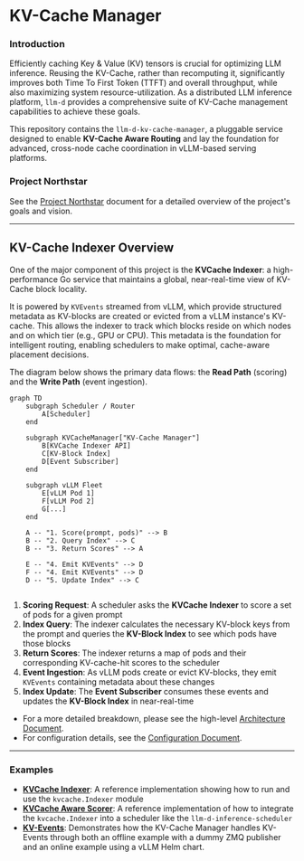 # KV-Cache Manager

### Introduction

Efficiently caching Key & Value (KV) tensors is crucial for optimizing LLM inference. 
Reusing the KV-Cache, rather than recomputing it, significantly improves both Time To First Token (TTFT) and overall throughput, while also maximizing system resource-utilization.
As a distributed LLM inference platform, `llm-d` provides a comprehensive suite of KV-Cache management capabilities to achieve these goals.

This repository contains the `llm-d-kv-cache-manager`, a pluggable service designed to enable **KV-Cache Aware Routing** and lay the foundation for advanced, cross-node cache coordination in vLLM-based serving platforms.

### Project Northstar

See the [Project Northstar](https://docs.google.com/document/d/1EM1QtDUaw7pVRkbHQFTSCQhmWqAcRPJugJgqPbvzGTA/edit?tab=t.ikcvw3heciha) document for a detailed overview of the project's goals and vision.

-----

## KV-Cache Indexer Overview

One of the major component of this project is the **KVCache Indexer**: a high-performance Go service that maintains a global, near-real-time view of KV-Cache block locality.

It is powered by `KVEvents` streamed from vLLM, which provide structured metadata as KV-blocks are created or evicted from a vLLM instance's KV-cache. 
This allows the indexer to track which blocks reside on which nodes and on which tier (e.g., GPU or CPU). 
This metadata is the foundation for intelligent routing, enabling schedulers to make optimal, cache-aware placement decisions.

The diagram below shows the primary data flows: the **Read Path** (scoring) and the **Write Path** (event ingestion).

```mermaid
graph TD
    subgraph Scheduler / Router
        A[Scheduler]
    end
    
    subgraph KVCacheManager["KV-Cache Manager"]
        B[KVCache Indexer API]
        C[KV-Block Index]
        D[Event Subscriber]
    end

    subgraph vLLM Fleet
        E[vLLM Pod 1]
        F[vLLM Pod 2]
        G[...]
    end

    A -- "1. Score(prompt, pods)" --> B
    B -- "2. Query Index" --> C
    B -- "3. Return Scores" --> A
    
    E -- "4. Emit KVEvents" --> D
    F -- "4. Emit KVEvents" --> D
    D -- "5. Update Index" --> C
    
```

1.  **Scoring Request**: A scheduler asks the **KVCache Indexer** to score a set of pods for a given prompt
2.  **Index Query**: The indexer calculates the necessary KV-block keys from the prompt and queries the **KV-Block Index** to see which pods have those blocks
3.  **Return Scores**: The indexer returns a map of pods and their corresponding KV-cache-hit scores to the scheduler
4.  **Event Ingestion**: As vLLM pods create or evict KV-blocks, they emit `KVEvents` containing metadata about these changes
5.  **Index Update**: The **Event Subscriber** consumes these events and updates the **KV-Block Index** in near-real-time

* For a more detailed breakdown, please see the high-level [Architecture Document](docs/architecture.md).
* For configuration details, see the [Configuration Document](docs/configuration.md).

-----

### Examples

* [**KVCache Indexer**](examples/kv_cache_index/README.md):
  A reference implementation showing how to run and use the `kvcache.Indexer` module
* [**KVCache Aware Scorer**](examples/kv_cache_aware_scorer/README.md):
  A reference implementation of how to integrate the `kvcache.Indexer` into a scheduler like the `llm-d-inference-scheduler`
* [**KV-Events**](examples/kv_events/README.md):
 Demonstrates how the KV-Cache Manager handles KV-Events through both an offline example with a dummy ZMQ publisher and an online example using a vLLM Helm chart.